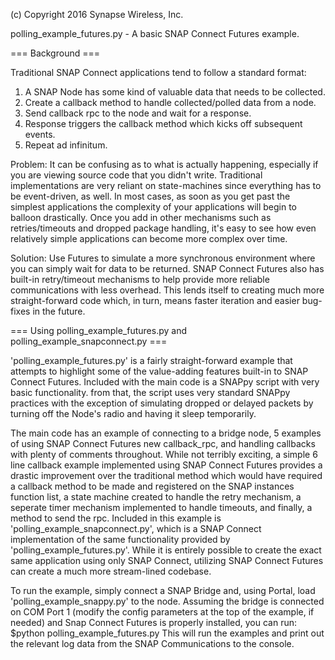 (c) Copyright 2016 Synapse Wireless, Inc.

polling_example_futures.py - A basic SNAP Connect Futures example.

 === Background ===

Traditional SNAP Connect applications tend to follow a standard format:

1. A SNAP Node has some kind of valuable data that needs to be collected. 
2. Create a callback method to handle collected/polled data from a node.
2. Send callback rpc to the node and wait for a response.
3. Response triggers the callback method which kicks off subsequent events.
4. Repeat ad infinitum.

Problem: It can be confusing as to what is actually happening, especially if you 
are viewing source code that you didn't write.  Traditional implementations are
very reliant on state-machines since everything has to be event-driven, as well.
In most cases, as soon as you get past the simplest applications the complexity 
of your applications will begin to balloon drastically.  Once you add in other
mechanisms such as retries/timeouts and dropped package handling, it's easy to 
see how even relatively simple applications can become more complex over time.

Solution: Use Futures to simulate a more synchronous environment where you can 
simply wait for data to be returned.    SNAP Connect Futures also has built-in 
retry/timeout mechanisms to help provide more reliable communications with less 
overhead. This lends itself to creating much more straight-forward code which, 
in turn, means faster iteration and easier bug-fixes in the future.

 === Using polling_example_futures.py and polling_example_snapconnect.py ===
 
'polling_example_futures.py' is a fairly straight-forward example that attempts
to highlight some of the value-adding features built-in to SNAP Connect Futures.
Included with the main code is a SNAPpy script with very basic functionality.
from that, the script uses very standard SNAPpy practices with the exception of 
simulating dropped or delayed packets by turning off the Node's radio and having
it sleep temporarily.

The main code has an example of connecting to a bridge node, 5 examples of
using SNAP Connect Futures new callback_rpc, and handling callbacks with plenty
of comments throughout.  While not terribly exciting, a simple 6 line callback 
example implemented using SNAP Connect Futures provides a drastic improvement 
over the traditional method which would have required a callback method to be 
made and registered on the SNAP instances function list, a state machine 
created to handle the retry mechanism, a seperate timer mechanism implemented 
to handle timeouts, and finally, a method to send the rpc.  Included in this
example is 'polling_example_snapconnect.py', which is a SNAP Connect
implementation of the same functionality provided by 'polling_example_futures.py'.
While it is entirely possible to create the exact same application using only
SNAP Connect, utilizing SNAP Connect Futures can create a much more stream-lined
codebase.

To run the example, simply connect a SNAP Bridge and, using Portal, load 
'polling_example_snappy.py' to the node. Assuming the bridge is connected 
on COM Port 1 (modify the config parameters at the top of the example, if needed)
and Snap Connect Futures is properly installed, you can run:
$python polling_example_futures.py 
This will run the examples and print out the relevant log data from the SNAP 
Communications to the console.